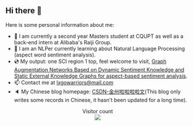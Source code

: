 ## Hi there 👋

Here is some personal information about me:

* 🔭 I am currently a second year Masters student at CQUPT as well as a back-end intern at Alibaba's Raiji Group.
* 🌱 I am an NLPer currently learning about Natural Language Processing (aspect word sentiment analysis).
* 💿 My output: one SCI region 1 top, feel welcome  to visit, [Graph Augmentation Networks Based on Dynamic Sentiment Knowledge and Static External Knowledge Graphs for aspect-based sentiment analysis](https://www.sciencedirect.com/science/article/abs/pii/S0957417424008479).
* 📫 Contact me at lxgowarriors@mail.com
* 🔈 My Chinese blog homepage: [CSDN-金州啦啦啦啦文](https://blog.csdn.net/G_State_Lavin?spm=1000.2115.3001.5343)(This blog only writes some records in Chinese, it hasn't been updated for a long time).
<p align="center"> 
  Visitor count<br>
  <img src="https://profile-counter.glitch.me/vittorezhang/count.svg" />
</p>
